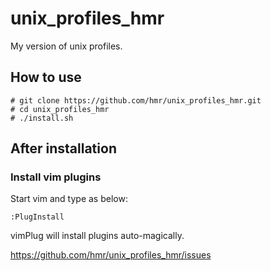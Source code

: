# unix_profiles_hmr
My version of unix profiles.

## How to use
```
# git clone https://github.com/hmr/unix_profiles_hmr.git
# cd unix_profiles_hmr
# ./install.sh
```

## After installation
### Install vim plugins
Start vim and type as below:
```
:PlugInstall
```
vimPlug will install plugins auto-magically.

https://github.com/hmr/unix_profiles_hmr/issues
